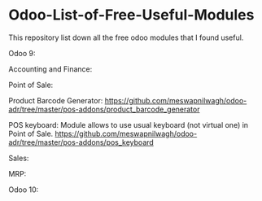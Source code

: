 # Odoo-List-of-Free-Useful-Modules
This repository list down all the free odoo modules that I found useful. 


Odoo 9:

Accounting and Finance:

Point of Sale:

Product Barcode Generator:
https://github.com/meswapnilwagh/odoo-adr/tree/master/pos-addons/product_barcode_generator

POS keyboard: 
Module allows to use usual keyboard (not virtual one) in Point of Sale.
https://github.com/meswapnilwagh/odoo-adr/tree/master/pos-addons/pos_keyboard


Sales:

MRP:





Odoo 10:

